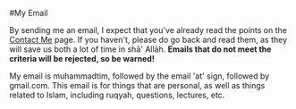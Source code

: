 [title: My Email - muhammadtim.com]:/
[menu-locgroup: hidden]:/

<META NAME="ROBOTS" CONTENT="NOINDEX, NOFOLLOW">

#My Email

By sending me an email, I expect that you've already read the points on the [Contact Me](http://muhammadtim.com/contact) page. If you haven't, please do go back and read them, as they will save us both a lot of time in shā' Allāh. **Emails that do not meet the criteria will be rejected, so be warned!**

My email is muhammadtim, followed by the email 'at' sign, followed by gmail.com. This email is for things that are personal, as well as things related to Islam, including ruqyah, questions, lectures, etc.